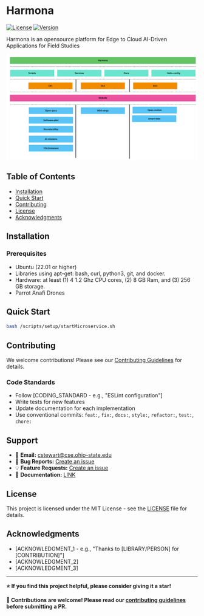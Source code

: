 # Harmona

<!-- Badges Section - FILL IN YOUR ACTUAL VALUES -->
[![License](https://img.shields.io/badge/license-MIT-blue.svg)](LICENSE)
[![Version](https://img.shields.io/badge/version-V2.0.0-green.svg)](https://github.com/[YOUR_USERNAME]/[REPO_NAME]/releases)

<!-- FILL IN: Brief description of what OpenPass does -->
Harmona is an opensource platform for Edge to Cloud AI-Driven Applications for Field Studies

![](docs/images/architecture.jpg)

## Table of Contents
- [Installation](#installation)
- [Quick Start](#quick-start)
- [Contributing](#contributing)
- [License](#license)
- [Acknowledgments](#acknowledgments)

## Installation

### Prerequisites

<!-- FILL IN: List all requirements -->
- Ubuntu (22.01 or higher)
- Libraries using apt-get: bash, curl, python3, git, and docker.
- Hardware: at least (1) 4 1.2 Ghz CPU cores, (2) 8 GB Ram, and (3) 256 GB storage.
- Parrot Anafi Drones


## Quick Start

```bash
bash /scripts/setup/startMicroservice.sh
```

## Contributing

We welcome contributions! Please see our [Contributing Guidelines](CONTRIBUTING.md) for details.

### Code Standards
- Follow [CODING_STANDARD - e.g., "ESLint configuration"]
- Write tests for new features
- Update documentation for each implementation
- Use conventional commits: `feat:`, `fix:`, `docs:`, `style:`, `refactor:`, `test:`, `chore:`

## Support

<!-- FILL IN: Support information -->
- 📧 **Email:** cstewart@cse.ohio-state.edu
- 🐛 **Bug Reports:** [Create an issue](https://github.com/vedantpatil2021/Harmona/issues)
- 💡 **Feature Requests:** [Create an issue](https://github.com/vedantpatil2021/Harmona/issues)
- 📖 **Documentation:** [LINK](https://icicle-ai.github.io/training-catalog/)

## License

This project is licensed under the MIT License - see the [LICENSE](LICENSE) file for details.

## Acknowledgments

<!-- FILL IN: Credits and acknowledgments -->
- [ACKNOWLEDGMENT_1 - e.g., "Thanks to [LIBRARY/PERSON] for [CONTRIBUTION]"]
- [ACKNOWLEDGMENT_2]
- [ACKNOWLEDGMENT_3]

---

**⭐ If you find this project helpful, please consider giving it a star!**

**🤝 Contributions are welcome! Please read our [contributing guidelines](CONTRIBUTING.md) before submitting a PR.**